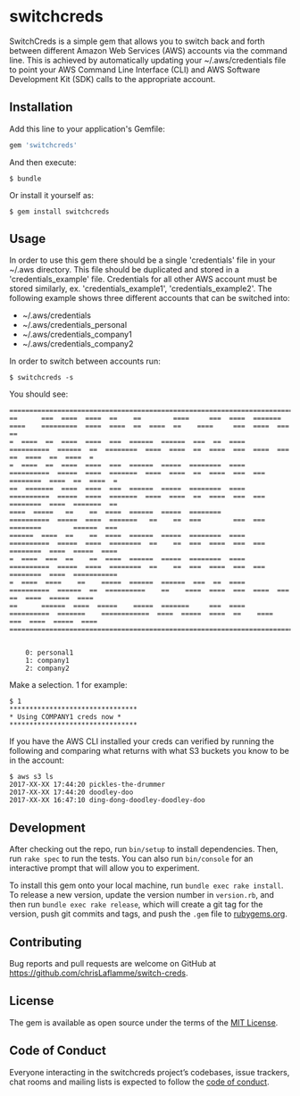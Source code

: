 # switchcreds

SwitchCreds is a simple gem that allows you to switch back and forth between different Amazon Web Services (AWS) accounts via the command line.  This is achieved by automatically updating your ~/.aws/credentials file to point your AWS Command Line Interface (CLI) and AWS Software Development Kit (SDK) calls to the appropriate account.

## Installation

Add this line to your application's Gemfile:

```ruby
gem 'switchcreds'
```

And then execute:

    $ bundle

Or install it yourself as:

    $ gem install switchcreds

## Usage

In order to use this gem there should be a single 'credentials' file in your ~/.aws directory.  This file should be duplicated and stored in a 'credentials_example' file.  Credentials for all other AWS account must be stored similarly, ex. 'credentials_example1', 'credentials_example2'.  The following example shows three different accounts that can be switched into:
- ~/.aws/credentials
- ~/.aws/credentials_personal
- ~/.aws/credentials_company1
- ~/.aws/credentials_company2

In order to switch between accounts run:

```
$ switchcreds -s
```
You should see:
```
==========================================================================================================================================================
==      ===  ====  ====  ==    ==        ====     ===  ====  =======        ====    =========  ====  ====  ==  ====  ==    ====     ===  ====  ===      ==
=  ====  ==  ====  ====  ===  ======  ======  ===  ==  ====  ==========  ======  ==  ========  ====  ====  ==  ====  ===  ====  ===  ==  ====  ==  ====  =
=  ====  ==  ====  ====  ===  ======  =====  ========  ====  ==========  =====  ====  =======  ====  ====  ==  ====  ===  ===  ========  ====  ==  ====  =
==  =======  ====  ====  ===  ======  =====  ========  ====  ==========  =====  ====  =======  ====  ====  ==  ====  ===  ===  ========  ====  =======  ==
====  =====   ==    ==  ====  ======  =====  ========        ==========  =====  ====  =======   ==    ==  ===        ===  ===  ========        ======  ===
======  ====  ==    ==  ====  ======  =====  ========  ====  ==========  =====  ====  ========  ==    ==  ===  ====  ===  ===  ========  ====  =====  ====
=  ====  ===  ==    ==  ====  ======  =====  ========  ====  ==========  =====  ====  ========  ==    ==  ===  ====  ===  ===  ========  ====  ===========
=  ====  ====    ==    =====  ======  ======  ===  ==  ====  ==========  ======  ==  ==========    ==    ====  ====  ===  ====  ===  ==  ====  =====  ====
==      ======  ====  =====    =====  =======     ===  ====  ==========  =======    ============  ====  =====  ====  ==    ====     ===  ====  =====  ====
==========================================================================================================================================================


	0: personal1
	1: company1
	2: company2
```
Make a selection. 1 for example:
```
$ 1
********************************
* Using COMPANY1 creds now *
********************************
```
If you have the AWS CLI installed your creds can verified by running the following and comparing what returns with what S3 buckets you know to be in the account:
```
$ aws s3 ls
2017-XX-XX 17:44:20 pickles-the-drummer
2017-XX-XX 17:44:20 doodley-doo
2017-XX-XX 16:47:10 ding-dong-doodley-doodley-doo
```

## Development

After checking out the repo, run `bin/setup` to install dependencies. Then, run `rake spec` to run the tests. You can also run `bin/console` for an interactive prompt that will allow you to experiment.

To install this gem onto your local machine, run `bundle exec rake install`. To release a new version, update the version number in `version.rb`, and then run `bundle exec rake release`, which will create a git tag for the version, push git commits and tags, and push the `.gem` file to [rubygems.org](https://rubygems.org).

## Contributing

Bug reports and pull requests are welcome on GitHub at https://github.com/chrisLaflamme/switch-creds.

## License

The gem is available as open source under the terms of the [MIT License](http://opensource.org/licenses/MIT).

## Code of Conduct

Everyone interacting in the switchcreds project’s codebases, issue trackers, chat rooms and mailing lists is expected to follow the [code of conduct](https://github.com/[USERNAME]/switchcreds/blob/master/CODE_OF_CONDUCT.md).
